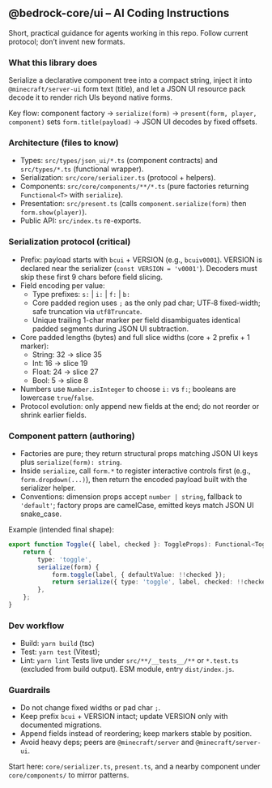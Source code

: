 ## @bedrock-core/ui – AI Coding Instructions

Short, practical guidance for agents working in this repo. Follow current protocol; don’t invent new formats.

### What this library does
Serialize a declarative component tree into a compact string, inject it into `@minecraft/server-ui` form text (title), and let a JSON UI resource pack decode it to render rich UIs beyond native forms.

Key flow: component factory → `serialize(form)` → `present(form, player, component)` sets `form.title(payload)` → JSON UI decodes by fixed offsets.

### Architecture (files to know)
- Types: `src/types/json_ui/*.ts` (component contracts) and `src/types/*.ts` (functional wrapper).
- Serialization: `src/core/serializer.ts` (protocol + helpers).
- Components: `src/core/components/**/*.ts` (pure factories returning `Functional<T>` with `serialize`).
- Presentation: `src/present.ts` (calls `component.serialize(form)` then `form.show(player)`).
- Public API: `src/index.ts` re-exports.

### Serialization protocol (critical)
- Prefix: payload starts with `bcui` + VERSION (e.g., `bcuiv0001`). VERSION is declared near the serializer (`const VERSION = 'v0001'`). Decoders must skip these first 9 chars before field slicing.
- Field encoding per value:
	- Type prefixes: `s:` | `i:` | `f:` | `b:`
	- Core padded region uses `;` as the only pad char; UTF‑8 fixed-width; safe truncation via `utf8Truncate`.
	- Unique trailing 1-char marker per field disambiguates identical padded segments during JSON UI subtraction.
- Core padded lengths (bytes) and full slice widths (core + 2 prefix + 1 marker):
	- String: 32 → slice 35
	- Int: 16 → slice 19
	- Float: 24 → slice 27
	- Bool: 5 → slice 8
- Numbers use `Number.isInteger` to choose `i:` vs `f:`; booleans are lowercase `true`/`false`.
- Protocol evolution: only append new fields at the end; do not reorder or shrink earlier fields.

### Component pattern (authoring)
- Factories are pure; they return structural props matching JSON UI keys plus `serialize(form): string`.
- Inside `serialize`, call `form.*` to register interactive controls first (e.g., `form.dropdown(...)`), then return the encoded payload built with the serializer helper.
- Conventions: dimension props accept `number | string`, fallback to `'default'`; factory props are camelCase, emitted keys match JSON UI snake_case.

Example (intended final shape):
```ts
export function Toggle({ label, checked }: ToggleProps): Functional<ToggleComponent> {
	return {
		type: 'toggle',
		serialize(form) {
			form.toggle(label, { defaultValue: !!checked });
			return serialize({ type: 'toggle', label, checked: !!checked })[0];
		},
	};
}
```

### Dev workflow
- Build: `yarn build` (tsc)
- Test: `yarn test` (Vitest);
- Lint: `yarn lint`
Tests live under `src/**/__tests__/**` or `*.test.ts` (excluded from build output). ESM module, entry `dist/index.js`.

### Guardrails
- Do not change fixed widths or pad char `;`.
- Keep prefix `bcui` + VERSION intact; update VERSION only with documented migrations.
- Append fields instead of reordering; keep markers stable by position.
- Avoid heavy deps; peers are `@minecraft/server` and `@minecraft/server-ui`.

Start here: `core/serializer.ts`, `present.ts`, and a nearby component under `core/components/` to mirror patterns.